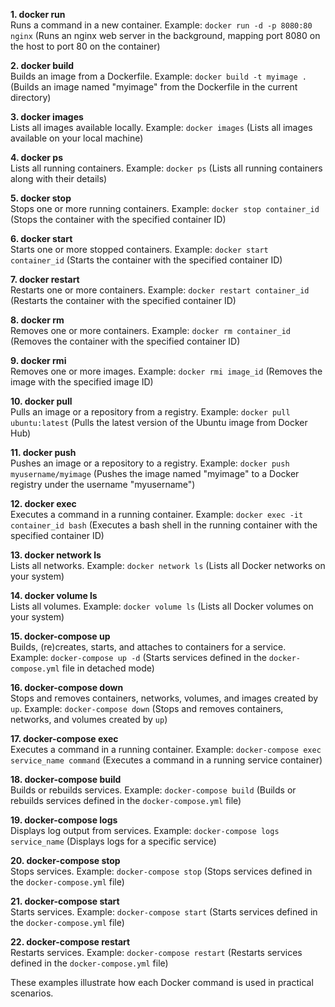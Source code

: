 
**1. docker run**  
Runs a command in a new container.
Example: `docker run -d -p 8080:80 nginx` (Runs an nginx web server in the background, mapping port 8080 on the host to port 80 on the container)

**2. docker build**  
Builds an image from a Dockerfile.
Example: `docker build -t myimage .` (Builds an image named "myimage" from the Dockerfile in the current directory)

**3. docker images**  
Lists all images available locally.
Example: `docker images` (Lists all images available on your local machine)

**4. docker ps**  
Lists all running containers.
Example: `docker ps` (Lists all running containers along with their details)

**5. docker stop**  
Stops one or more running containers.
Example: `docker stop container_id` (Stops the container with the specified container ID)

**6. docker start**  
Starts one or more stopped containers.
Example: `docker start container_id` (Starts the container with the specified container ID)

**7. docker restart**  
Restarts one or more containers.
Example: `docker restart container_id` (Restarts the container with the specified container ID)

**8. docker rm**  
Removes one or more containers.
Example: `docker rm container_id` (Removes the container with the specified container ID)

**9. docker rmi**  
Removes one or more images.
Example: `docker rmi image_id` (Removes the image with the specified image ID)

**10. docker pull**  
Pulls an image or a repository from a registry.
Example: `docker pull ubuntu:latest` (Pulls the latest version of the Ubuntu image from Docker Hub)

**11. docker push**  
Pushes an image or a repository to a registry.
Example: `docker push myusername/myimage` (Pushes the image named "myimage" to a Docker registry under the username "myusername")

**12. docker exec**  
Executes a command in a running container.
Example: `docker exec -it container_id bash` (Executes a bash shell in the running container with the specified container ID)

**13. docker network ls**  
Lists all networks.
Example: `docker network ls` (Lists all Docker networks on your system)

**14. docker volume ls**  
Lists all volumes.
Example: `docker volume ls` (Lists all Docker volumes on your system)

**15. docker-compose up**  
Builds, (re)creates, starts, and attaches to containers for a service.
Example: `docker-compose up -d` (Starts services defined in the `docker-compose.yml` file in detached mode)

**16. docker-compose down**  
Stops and removes containers, networks, volumes, and images created by `up`.
Example: `docker-compose down` (Stops and removes containers, networks, and volumes created by `up`)

**17. docker-compose exec**  
Executes a command in a running container.
Example: `docker-compose exec service_name command` (Executes a command in a running service container)

**18. docker-compose build**  
Builds or rebuilds services.
Example: `docker-compose build` (Builds or rebuilds services defined in the `docker-compose.yml` file)

**19. docker-compose logs**  
Displays log output from services.
Example: `docker-compose logs service_name` (Displays logs for a specific service)

**20. docker-compose stop**  
Stops services.
Example: `docker-compose stop` (Stops services defined in the `docker-compose.yml` file)

**21. docker-compose start**  
Starts services.
Example: `docker-compose start` (Starts services defined in the `docker-compose.yml` file)

**22. docker-compose restart**  
Restarts services.
Example: `docker-compose restart` (Restarts services defined in the `docker-compose.yml` file)

These examples illustrate how each Docker command is used in practical scenarios.
